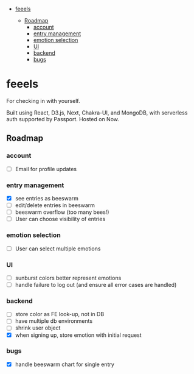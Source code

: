 - [feeels](#feeels)

  - [Roadmap](#roadmap)
    - [account](#account)
    - [entry management](#entry-management)
    - [emotion selection](#emotion-selection)
    - [UI](#ui)
    - [backend](#backend)
    - [bugs](#bugs)

# feeels

For checking in with yourself.

Built using React, D3.js, Next, Chakra-UI, and MongoDB, with serverless auth supported by Passport. Hosted on Now.

## Roadmap

### account

- [ ] Email for profile updates

### entry management

- [x] see entries as beeswarm
- [ ] edit/delete entries in beeswarm
- [ ] beeswarm overflow (too many bees!)
- [ ] User can choose visibility of entries

### emotion selection

- [ ] User can select multiple emotions

### UI

- [ ] sunburst colors better represent emotions
- [ ] handle failure to log out (and ensure all error cases are handled)

### backend

- [ ] store color as FE look-up, not in DB
- [ ] have multiple db environments
- [ ] shrink user object
- [x] when signing up, store emotion with initial request

### bugs

- [x] handle beeswarm chart for single entry
